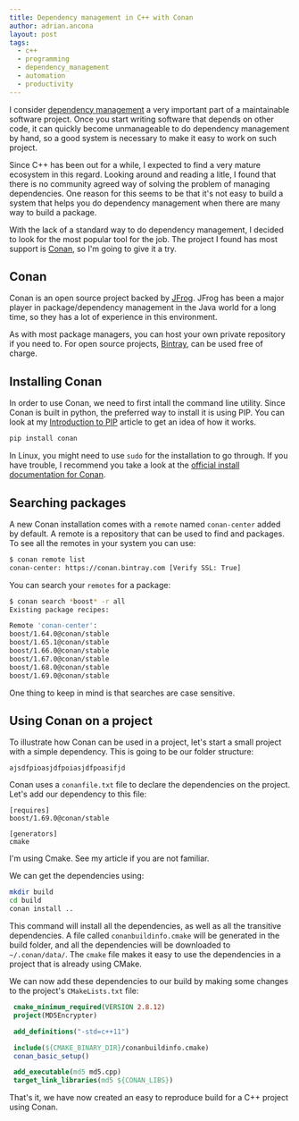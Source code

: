 ```yaml
---
title: Dependency management in C++ with Conan
author: adrian.ancona
layout: post
tags:
  - c++
  - programming
  - dependency_management
  - automation
  - productivity
---
```


I consider [dependency management](/tag/dependency_management) a very important part of a maintainable software project. Once you start writing software that depends on other code, it can quickly become unmanageable to do dependency management by hand, so a good system is necessary to make it easy to work on such project.

Since C++ has been out for a while, I expected to find a very mature ecosystem in this regard. Looking around and reading a litle, I found that there is no community agreed way of solving the problem of managing dependencies. One reason for this seems to be that it's not easy to build a system that helps you do dependency management when there are many way to build a package.

With the lack of a standard way to do dependency management, I decided to look for the most popular tool for the job. The project I found has most support is [Conan](https://conan.io/), so I'm going to give it a try.

## Conan

Conan is an open source project backed by [JFrog](https://jfrog.com/). JFrog has been a major player in package/dependency management in the Java world for a long time, so they has a lot of experience in this environment.

As with most package managers, you can host your own private repository if you need to. For open source projects, [Bintray](https://bintray.com/), can be used free of charge.

## Installing Conan

In order to use Conan, we need to first intall the command line utility. Since Conan is built in python, the preferred way to install it is using PIP. You can look at my [Introduction to PIP](/2015/08/introduction-to-pip/) article to get an idea of how it works.

```python
pip install conan
```

In Linux, you might need to use `sudo` for the installation to go through. If you have trouble, I recommend you take a look at the [official install documentation for Conan](https://docs.conan.io/en/latest/installation.html).

## Searching packages

A new Conan installation comes with a `remote` named `conan-center` added by default. A remote is a repository that can be used to find and packages. To see all the remotes in your system you can use:

```bash
$ conan remote list
conan-center: https://conan.bintray.com [Verify SSL: True]
```

You can search your `remotes` for a package:

```bash
$ conan search *boost* -r all
Existing package recipes:

Remote 'conan-center':
boost/1.64.0@conan/stable
boost/1.65.1@conan/stable
boost/1.66.0@conan/stable
boost/1.67.0@conan/stable
boost/1.68.0@conan/stable
boost/1.69.0@conan/stable
```

One thing to keep in mind is that searches are case sensitive.

## Using Conan on a project

To illustrate how Conan can be used in a project, let's start a small project with a simple dependency. This is going to be our folder structure:

```
ajsdfpioasjdfpoiasjdfpoasifjd
```

Conan uses a `conanfile.txt` file to declare the dependencies on the project. Let's add our dependency to this file:

```conan
[requires]
boost/1.69.0@conan/stable

[generators]
cmake
```

I'm using Cmake. See my article if you are not familiar.

We can get the dependencies using:

```bash
mkdir build
cd build
conan install ..
```

This command will install all the dependencies, as well as all the transitive dependencies. A file called `conanbuildinfo.cmake` will be generated in the build folder, and all the dependencies will be downloaded to `~/.conan/data/`. The `cmake` file makes it easy to use the dependencies in a project that is already using CMake.

We can now add these dependencies to our build by making some changes to the project's `CMakeLists.txt` file:

```cmake
 cmake_minimum_required(VERSION 2.8.12)
 project(MD5Encrypter)

 add_definitions("-std=c++11")

 include(${CMAKE_BINARY_DIR}/conanbuildinfo.cmake)
 conan_basic_setup()

 add_executable(md5 md5.cpp)
 target_link_libraries(md5 ${CONAN_LIBS})
```

That's it, we have now created an easy to reproduce build for a C++ project using Conan.
